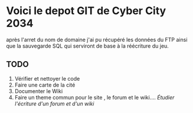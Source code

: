 # Voici le depot GIT de Cyber City 2034

après l'arret du nom de domaine j'ai pu récupéré les données du FTP ainsi que la sauvegarde SQL qui serviront de base à la réécriture du jeu.

## TODO

1. Vérifier et nettoyer le code
2. Faire une carte de la cité
3. Documenter le Wiki
4. Faire un theme commun pour le site , le forum et le wiki.... *Étudier l'écriture d'un forum et d'un wiki*

